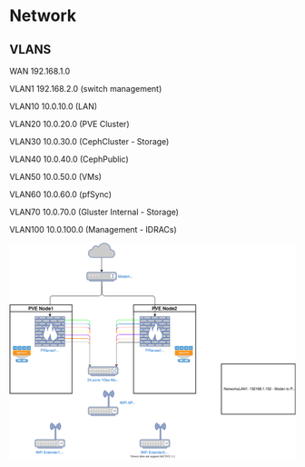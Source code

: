 # Network

## VLANS

WAN 192.168.1.0

VLAN1 192.168.2.0 (switch management)

VLAN10 10.0.10.0 (LAN)

VLAN20 10.0.20.0 (PVE Cluster)

VLAN30 10.0.30.0 (CephCluster - Storage)

VLAN40 10.0.40.0 (CephPublic)

VLAN50 10.0.50.0 (VMs)

VLAN60 10.0.60.0 (pfSync)

VLAN70 10.0.70.0 (Gluster Internal - Storage)

VLAN100 10.0.100.0 (Management - IDRACs)

![Network Diagram](network.drawio.svg)
